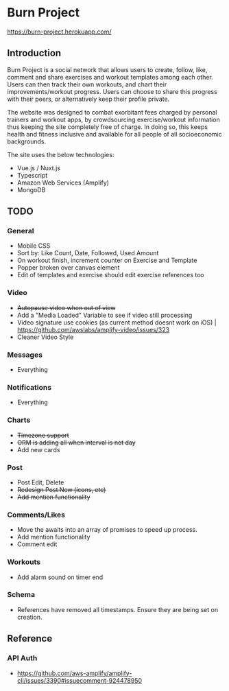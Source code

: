 # Burn Project
https://burn-project.herokuapp.com/

## Introduction
Burn Project is a social network that allows users to create, follow, like, comment and share exercises and workout templates among each other. Users can then track their own workouts, and chart their improvements/workout progress. Users can choose to share this progress with their peers, or alternatively keep their profile private.

The website was designed to combat exorbitant fees charged by personal trainers and workout apps, by crowdsourcing exercise/workout information thus keeping the site completely free of charge. In doing so, this keeps health and fitness inclusive and available for all people of all socioeconomic backgrounds.

The site uses the below technologies:
* Vue.js / Nuxt.js
* Typescript
* Amazon Web Services (Amplify)
* MongoDB


## TODO
### General
* Mobile CSS
* Sort by: Like Count, Date, Followed, Used Amount
* On workout finish, increment counter on Exercise and Template
* Popper broken over canvas element
* Edit of templates and exercise should edit exercise references too

### Video
* ~~Autopause video when out of view~~
* Add a "Media Loaded" Variable to see if video still processing
* Video signature use cookies (as current method doesnt work on iOS) | https://github.com/awslabs/amplify-video/issues/323
* Cleaner Video Style

### Messages
* Everything

### Notifications
* Everything

### Charts
* ~~Timezone support~~
* ~~ORM is adding all when interval is not day~~
* Add new cards

### Post
* Post Edit, Delete
* ~~Redesign Post New (icons, etc)~~
* ~~Add mention functionality~~

### Comments/Likes
* Move the awaits into an array of promises to speed up process.
* Add mention functionality
* Comment edit

### Workouts
* Add alarm sound on timer end

### Schema
* References have removed all timestamps. Ensure they are being set on creation.

## Reference 

### API Auth
* https://github.com/aws-amplify/amplify-cli/issues/3390#issuecomment-924478950
